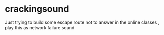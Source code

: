 # crackingsound
Just trying to build some escape route not to answer in the online classes , play this as network failure sound
